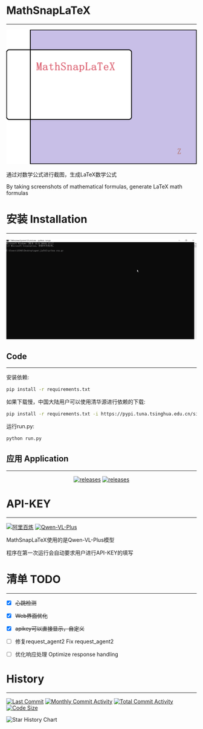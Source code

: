 # MathSnapLaTeX

---

![demo.gif](MD/image/logo.png)

通过对数学公式进行截图，生成LaTeX数学公式

By taking screenshots of mathematical formulas, generate LaTeX math formulas

# 安装 Installation

---

![demo.gif](MD/image/demo.gif)

## Code

---

安装依赖:

```bash
pip install -r requirements.txt 
```

如果下载慢，中国大陆用户可以使用清华源进行依赖的下载:

```bash
pip install -r requirements.txt -i https://pypi.tuna.tsinghua.edu.cn/simple/
```

运行run.py:

```bash
python run.py
```

## 应用 Application

---

<p align="center">
        <a href="https://gitee.com/FYOUZI/MathSnapLaTeX/releases"><img src='https://img.shields.io/badge/Gitee-%E4%B8%8B%E8%BD%BD-red' alt='releases'></a>
        <a href='https://github.com/J-LingShan/MathSnapLaTeX'><img src='https://img.shields.io/badge/GitHub-download-red' alt='releases'></a>
  </p>

# API-KEY

---

[![阿里百炼](https://img.shields.io/badge/%E9%98%BF%E9%87%8C%E7%99%BE%E7%82%BC-API_KEY-red)](https://bailian.console.aliyun.com/?apiKey=1#/api-key-center)
[![Qwen-VL-Plus](https://img.shields.io/badge/Qwen_VL_Plus-API%E8%AF%A6%E6%83%85-red)](https://help.aliyun.com/zh/model-studio/developer-reference/qwen-vl-api)

MathSnapLaTeX使用的是Qwen-VL-Plus模型

程序在第一次运行会自动要求用户进行API-KEY的填写

# 清单 TODO

---

- [x] ~~心跳检测~~

- [x] ~~Web界面优化~~

- [x] ~~apikey可以直接显示，自定义~~

- [ ] 修复request_agent2  Fix request_agent2

- [ ] 优化响应处理 Optimize response handling

# History

---

[![Last Commit](https://img.shields.io/github/last-commit/J-LingShan/MathSnapLaTeX)](https://github.com/J-LingShan/MathSnapLaTeX/commits/main) [![Monthly Commit Activity](https://img.shields.io/github/commit-activity/m/J-LingShan/MathSnapLaTeX?color=yellow)](https://github.com/J-LingShan/MathSnapLaTeX/graphs/contributors) [![Total Commit Activity](https://img.shields.io/github/commit-activity/t/J-LingShan/MathSnapLaTeX?color=red)](https://github.com/J-LingShan/MathSnapLaTeX/graphs/contributors) [![Code Size](https://img.shields.io/github/languages/code-size/J-LingShan/MathSnapLaTeX.svg?style=flat-square)](https://github.com/J-LingShan/MathSnapLaTeX)

![Star History Chart](https://api.star-history.com/svg?repos=J-LingShan/MathSnapLaTeX&type=Date)
